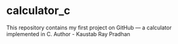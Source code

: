 # calculator_c
This repository contains my first project on GitHub — a calculator implemented in C.
Author - Kaustab Ray Pradhan
